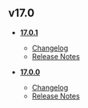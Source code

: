 ## v17.0
* **[17.0.1](17.0.1)**
	* [Changelog](17.0.1/changelog.md)
	* [Release Notes](17.0.1/release_notes.md)

* **[17.0.0](17.0.0)**
	* [Changelog](17.0.0/changelog.md)
	* [Release Notes](17.0.0/release_notes.md)
